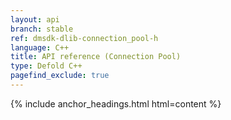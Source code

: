```yaml
---
layout: api
branch: stable
ref: dmsdk-dlib-connection_pool-h
language: C++
title: API reference (Connection Pool)
type: Defold C++
pagefind_exclude: true
---
```

{% include anchor_headings.html html=content %}